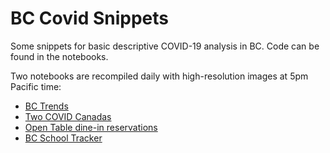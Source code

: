 # BC Covid Snippets

Some snippets for basic descriptive COVID-19 analysis in BC. Code can be found in the notebooks.

Two notebooks are recompiled daily with high-resolution images at 5pm Pacific time:

* [BC Trends](https://github.com/mountainMath/BCCovidSnippets/blob/main/bc_covid_trends.md)
* [Two COVID Canadas](https://github.com/mountainMath/BCCovidSnippets/blob/main/two_covid_canadas.md)
* [Open Table dine-in reservations](https://github.com/mountainMath/BCCovidSnippets/blob/main/open_table.md)
* [BC School Tracker](https://github.com/mountainMath/BCCovidSnippets/blob/main/bc_school_tracker.md)

